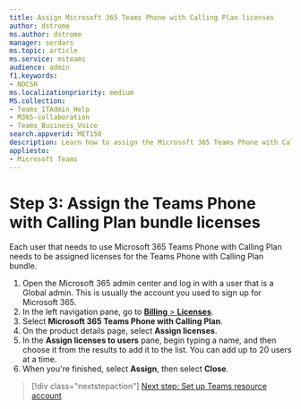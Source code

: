 ```yaml
---
title: Assign Microsoft 365 Teams Phone with Calling Plan licenses
author: dstrome 
ms.author: dstrome
manager: serdars
ms.topic: article
ms.service: msteams
audience: admin
f1.keywords:
- NOCSH
ms.localizationpriority: medium
MS.collection: 
- Teams_ITAdmin_Help
- M365-collaboration
- Teams_Business_Voice
search.appverid: MET150
description: Learn how to assign the Microsoft 365 Teams Phone with Calling Plan bundle licenses to your users.
appliesto: 
- Microsoft Teams
---
```


# Step 3: Assign the Teams Phone with Calling Plan bundle licenses

Each user that needs to use Microsoft 365 Teams Phone with Calling Plan needs to be assigned licenses for the Teams Phone with Calling Plan bundle.

1. Open the Microsoft 365 admin center and log in with a user that is a Global admin. This is usually the account you used to sign up for Microsoft 365.
1. In the left navigation pane, go to <a href="https://go.microsoft.com/fwlink/p/?linkid=842264" target="_blank">**Billing** > **Licenses**</a>.
1. Select **Microsoft 365 Teams Phone with Calling Plan**.
1. On the product details page, select **Assign licenses**.
1. In the **Assign licenses to users** pane, begin typing a name, and then choose it from the results to add it to the list. You can add up to 20 users at a time.
1. When you're finished, select **Assign**, then select **Close**.



> [!div class="nextstepaction"]
> [Next step: Set up Teams resource account](set-up-resource-account.md)
